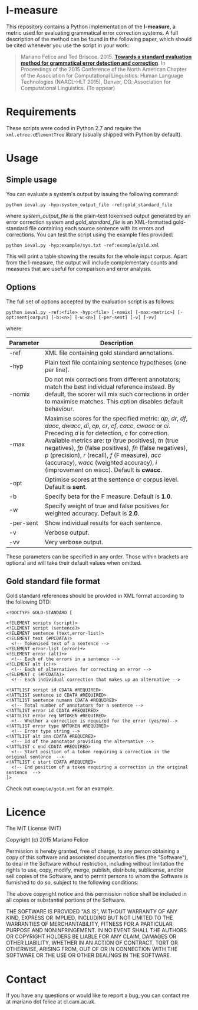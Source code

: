 
# I-measure

This repository contains a Python implementation of the **I-measure**, a metric used for evaluating grammatical error correction systems. A full description of the method can be found in the following paper, which should be cited whenever you use the script in your work:

> Mariano Felice and Ted Briscoe. 2015. [**Towards a standard evaluation method for grammatical error detection and correction**](http://www.cl.cam.ac.uk/~mf501/pub/docs/2015-naacl.pdf). In Proceedings of the 2015 Conference of the North American Chapter of the Association for Computational Linguistics: Human Language Technologies (NAACL-HLT 2015), Denver, CO. Association for Computational Linguistics. (To appear)

# Requirements

These scripts were coded in Python 2.7 and require the `xml.etree.cElementTree` library (usually shipped with Python by default).

# Usage

## Simple usage

You can evaluate a system's output by issuing the following command:

`python ieval.py -hyp:system_output_file -ref:gold_standard_file`

where *system_output_file* is the plain-text tokenised output generated by an error correction system and *gold_standard_file* is an XML-formatted gold-standard file containing each source sentence with its errors and corrections. You can test the script using the example files provided:

`python ieval.py -hyp:example/sys.txt -ref:example/gold.xml`

This will print a table showing the results for the whole input corpus. Apart from the I-measure, the output will include complementary counts and measures that are useful for comparison and error analysis.

## Options

The full set of options accepted by the evaluation script is as follows:

`python ieval.py -ref:<file> -hyp:<file> [-nomix] [-max:<metric>] [-opt:sent|corpus] [-b:<n>] [-w:<n>] [-per-sent] [-v] [-vv]`

where:

Parameter | Description
----------|------------
-ref      | XML file containing gold standard annotations.
-hyp      | Plain text file containing sentence hypotheses (one per line).
-nomix    | Do not mix corrections from different annotators; match the best individual reference instead. By default, the scorer will mix such corrections in order to maximise matches. This option disables default behaviour.
-max      | Maximise scores for the specified metric: *dp*, *dr*, *df*, *dacc*, *dwacc*, *di*, *cp*, *cr*, *cf*, *cacc*, *cwacc* or *ci*. Preceding *d* is for detection, *c* for correction. Available metrics are: *tp* (true positives), *tn* (true negatives), *fp* (false positives), *fn* (false negatives), *p* (precision), *r* (recall), *f* (F measure), *acc* (accuracy), *wacc* (weighted accuracy), *i* (improvement on wacc). Default is **cwacc**.
-opt      | Optimise scores at the sentence or corpus level. Default is **sent**.
-b        | Specify beta for the F measure. Default is **1.0**.
-w        | Specify weight of true and false positives for weighted accuracy. Default is **2.0**.
-per-sent | Show individual results for each sentence.
-v        | Verbose output.
-vv       | Very verbose output.

These parameters can be specified in any order. Those within brackets are optional and will take their default values when omitted.

## Gold standard file format

Gold standard references should be provided in XML format according to the following DTD:

```
<!DOCTYPE GOLD-STANDARD [

<!ELEMENT scripts (script)>
<!ELEMENT script (sentence)>
<!ELEMENT sentence (text,error-list)>
<!ELEMENT text (#PCDATA)>
  <!-- Tokenised text of a sentence -->
<!ELEMENT error-list (error)+>
<!ELEMENT error (alt)+>
  <!-- Each of the errors in a sentence -->
<!ELEMENT alt (c)+>
  <!-- Each of alternatives for correcting an error -->
<!ELEMENT c (#PCDATA)>
  <!-- Each individual correction that makes up an alternative -->

<!ATTLIST script id CDATA #REQUIRED>
<!ATTLIST sentence id CDATA #REQUIRED>
<!ATTLIST sentence numann CDATA #REQUIRED>
  <!-- Total number of annotators for a sentence -->
<!ATTLIST error id CDATA #REQUIRED>
<!ATTLIST error req NMTOKEN #REQUIRED>
  <!-- Whether a correction is required for the error (yes/no)-->
<!ATTLIST error type NMTOKEN #REQUIRED>
  <!-- Error type string -->
<!ATTLIST alt ann CDATA #REQUIRED>
  <!-- Id of the annotator providing the alternative -->
<!ATTLIST c end CDATA #REQUIRED>
  <!-- Start position of a token requiring a correction in the original sentence  -->
<!ATTLIST c start CDATA #REQUIRED>
  <!-- End position of a token requiring a correction in the original sentence  -->
]>
```

Check out `example/gold.xml` for an example.

# Licence

The MIT License (MIT)

Copyright (c) 2015 Mariano Felice

Permission is hereby granted, free of charge, to any person obtaining a copy of this software and associated documentation files (the "Software"), to deal in the Software without restriction, including without limitation the rights to use, copy, modify, merge, publish, distribute, sublicense, and/or sell copies of the Software, and to permit persons to whom the Software is furnished to do so, subject to the following conditions:

The above copyright notice and this permission notice shall be included in all copies or substantial portions of the Software.

THE SOFTWARE IS PROVIDED "AS IS", WITHOUT WARRANTY OF ANY KIND, EXPRESS OR IMPLIED, INCLUDING BUT NOT LIMITED TO THE WARRANTIES OF MERCHANTABILITY, FITNESS FOR A PARTICULAR PURPOSE AND NONINFRINGEMENT. IN NO EVENT SHALL THE AUTHORS OR COPYRIGHT HOLDERS BE LIABLE FOR ANY CLAIM, DAMAGES OR OTHER LIABILITY, WHETHER IN AN ACTION OF CONTRACT, TORT OR OTHERWISE, ARISING FROM, OUT OF OR IN CONNECTION WITH THE SOFTWARE OR THE USE OR OTHER DEALINGS IN THE SOFTWARE.

# Contact

If you have any questions or would like to report a bug, you can contact me at mariano dot felice at cl.cam.ac.uk.


